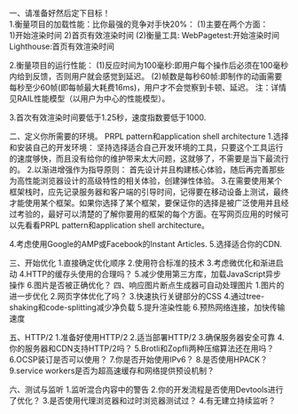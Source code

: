 一、请准备好然后定下目标！  
  1.衡量项目的加载性能：比你最强的竞争对手快20%：
    (1)主要在两个方面：  
      1)开始渲染时间
      2)首页有效渲染时间
    (2)衡量工具:
      WebPagetest:开始渲染时间
      Lighthouse:首页有效渲染时间

  2.衡量项目的运行性能：
    (1)反应时间为100毫秒:即用户每个操作后必须在100毫秒内给到反馈，否则用户就会感觉到延迟。
    (2)帧数是每秒60帧:即制作的动画需要每秒至少60帧(即每帧最大耗费16ms)，用户才不会觉察到卡顿、延迟。
    注：详情见RAIL性能模型（以用户为中心的性能模型）。

  3.首次有效渲染时间要低于1.25秒，速度指数要低于1000.

二、定义你所需要的环境。
  PRPL pattern和application shell architecture
   1.选择和安装自己的开发环境：
      坚持选择适合自己开发环境的工具，只要这个工具运行的速度够快，而且没有给你的维护带来太大问题，这就够了，不需要是当下最流行的。
   2.以渐进增强作为指导原则：
      首先设计并且构建核心体验，随后再完善那些为高性能浏览器设计的高级特性的相关体验，创建弹性体验。
   3.在需要使用某个框架栈时，应先记录服务器和客户端的引导时间，记得要在移动设备上测试，最终才能使用某个框架。如果你选择了某个框架，要保证你的选择是被广泛使用并且经过考验的，最好可以清楚的了解你要用的框架的每个方面。在写网页应用的时候可以先看看PRPL pattern和application shell architecture。
   
   4.考虑使用Google的AMP或Facebook的Instant Articles.
   5.选择适合你的CDN.
 
 三、开始优化
   1.直接确定优化顺序
   2.使用符合标准的技术
   3.考虑微优化和渐进启动
   4.HTTP的缓存头使用的合理吗？
   5.减少使用第三方库，加载JavaScript异步操作
   6.图片是否被正确优化？
 四、响应图片断点生成器可自动处理图片
   1.图片的进一步优化
   2.网页字体优化了吗？
   3.快速执行关键部分的CSS
   4.通过tree-shaking和code-splitting减少净负载
   5.提升渲染性能
   6.预热网络连接，加快传输速度

 五、HTTP/2
   1.准备好使用HTTP/2
   2.适当部署HTTP/2
   3.确保服务器安全可靠
   4.你的服务器和CDN支持HTTP/2吗？
   5.Brotli和Zopfli两种压缩算法还在用吗？
   6.OCSP装订是否可以使用？
   7.你是否开始使用IPv6？
   8.是否使用HPACK？
   9.service workers是否为超高速缓存和网络提供预设机制？

 六、测试与监听
   1.监听混合内容中的警告
   2.你的开发流程是否使用Devtools进行了优化？
   3.是否使用代理浏览器和过时浏览器测试过？
   4.有无建立持续监听？
